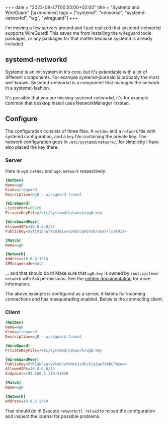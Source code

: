 +++
date = "2023-08-27T00:55:00+02:00"
title = "Systemd and WireGuard"
[taxonomies]
tags = ["systemd", "networkd", "systemd-networkd", "wg", "wireguard"]
+++

I'm moving a few servers around and I just realized that systemd-networkd supports WireGuard! This saves me from installing the wireguard tools packages, or any packages for that matter because systemd is already included.

## systemd-networkd

Systemd is an init system in it's core, but it's extendable with a lot of different components. For example systemd-journald is probably the most well known. Systemd-networkd is a component that manages the network in a systemd-fashion.

It's possible that you are missing systemd-networkd, it's for example common that desktop install uses NetworkManager instead.

## Configure

The configuration consists of three files. A `netdev` and a `network` file with systemd configuration, and a `key` file containing the private key.
The network configuration goes in `/etc/systemd/network/`, for simplicity I have also placed the key there.

### Server

Here is `wg0.netdev` and `wg0.network` respectively:

```ini
[NetDev]
Name=wg0
Kind=wireguard
Description=wg0 - wireguard tunnel

[WireGuard]
ListenPort=51820
PrivateKeyFile=/etc/systemd/network/wg0.key

[WireGuardPeer]
AllowedIPs=10.0.0.0/24
PublicKey=5yTjUiBhwTYBBJmiuvopREVJgHEkuQrunat+lu9k9iA=
```

```ini
[Match]
Name=wg0

[Network]
Address=10.0.0.1/24
IPMasquerade=both
```

... and that should do it! Make sure that `wg0.key` is owned by `root:systemd-network` with `640` permissions. See the [netdev documentation](https://www.freedesktop.org/software/systemd/man/systemd.netdev.html#%5BWireGuardPeer%5D%20Section%20Options) for more information.

The above example is configured as a server, it listens for incoming connections and has masquerading enabled. Below is the connecting client.

### Client

```ini
[NetDev]
Name=wg0
Kind=wireguard
Description=wg0 - wireguard tunnel

[WireGuard]
PrivateKeyFile=/etc/systemd/network/wg0.key

[WireGuardPeer]
PublicKey=9tREukFya+yVteb/wtkNsn1sXEvE/qZqe74A8CFWzww=
AllowedIPs=10.0.0.0/24
Endpoint=192.168.1.110:51820
```

```ini
[Match]
Name=wg0

[Network]
Address=10.0.0.2/24
```

That should do it! Execute `networkctl reload` to reload the configuration and inspect the journal for possible problems.
